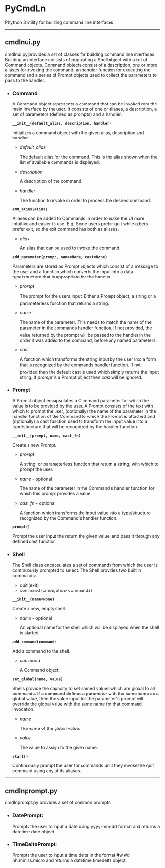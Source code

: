 # PyCmdLn
Phython 3 utility for building command line interfaces

 * * *

## cmdlnui.py

cmdlnui.py provides a set of classes for building command line interfaces.
Building an interface consists of populating a Shell object with a set of
Command objects.  Command objects consist of a description, one or more aliases
for invoking the command, an handler function for executing the command and a
series of Prompt objects used to collect the parameters to pass to the handler.

  - ### Command

    A Command object represents a command that can be invoked rom the main
    interface by the user.  It consists of one or aliases, a description, a set
    of parameters (defined as prompts) and a handler.
  
    **`__init__(default_alias, description, handler)`**

    Initializes a command object with the given alias, description and handler.

    - *default_alias*

      The default alias for the command.  This is the alias shown when the list
      of available commands is displayed.

    - *description*

      A description of the command.

    - *handler*

      The function to invoke in order to process the desired command.

    **`add_alias(alias)`**

    Aliases can be added to Commands in order to make the UI more intuitive and
    easier to use.  E.g. Some users prefer quit while others prefer exit, so the
    exit command has both as aliases.

    - *alias*

      An alias that can be used to invoke the command.

    **`add_parameter(prompt, name=None, cast=None)`**

    Parameters are stored as Prompt objects which consist of a message to the
    user and a function which converts the input into a data type/structure that
    is appropriate for the handler.  

    - *prompt*

      The prompt for the user&#146;s input.  Either a Prompt object, a string or
      a parameterless function that returns a string.

    - *name*

      The name of the parameter.  This needs to match the name of the parameter
      in the command&#146;s handler function.  If not provided, the value
      returned by the prompt will be passed to the handler in the order it was
      added to the command, before any named parameters.

    - *cast*

      A function which transforms the string input by the user into a form that
      is recognized by the command&#146;s handler function.  If not provided
      then the default cast is used which simply returns the input string.  If
      *prompt* is a Prompt object then *cast* will be ignored.

  - ### Prompt 

    A Prompt object encapsulates a Command parameter for which the value is to
    be provided by the user.  A Prompt consists of the text with which to prompt
    the user, (optionally) the name of the parameter in the handler function of
    the Command to which the Prompt is attached and (optionally) a cast function
    used to transform the input value into a type/structure that will be
    recognized by the handler function.

    **`__init__(prompt, name, cast_fn)`**

    Create a new Prompt.

    - *prompt*

      A string, or parameterless function that return a string, with which to
      prompt the user.

    - *name* - optional

      The name of the parameter in the Command's handler function for which this
      prompt provides a value.

    - *cast_fn* - optional

      A function which transforms the input value into a type/structure
      recognized by the Command's handler function.

    **`prompt()`**

    Prompt the user input the return the given value, and pass it through any
    defined cast function.

  - ### Shell

    The Shell class encapsulates a set of commands from which the user is
    continuously prompted to select.  The Shell provides two built in commands:

    - quit (exit)
    - command (cmds, show commands)

    **`__init__(name=None)`**

    Create a new, empty shell.

    - *name* - optional

      An optional name for the shell which will be displayed when the shell is
      started.

    **`add_command(command)`**

    Add a command to the shell.

    - *command*

      A Command object.

    **`set_global(name, value)`**

    Shells provide the capacity to set named values which are global to all
    commands.  If a command defines a parameter with the same name as a global
    value, then the value input for the parameter's prompt will override the
    global value with the same name for that command invocation.

    - *name*

      The name of the global value.

    - *value*

      The value to assign to the given name.

    **`start()`**

    Continuously prompt the user for commands until they invoke the quit command
    using any of its aliases.

 * * *
## cmdlnprompt.py

cmdlnprompt.py provides a set of common prompts.

 - ### DatePrompt:

   Prompts the user to input a date using yyyy-mm-dd format and
   returns a datetime.date object.

 - ### TimeDeltaPrompt: 

   Prompts the user to input a time delta in the format #w #d hh:mm:ss.micro and
   returns a datetime.timedelta object.


